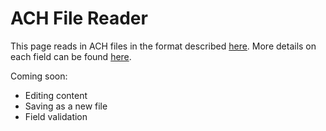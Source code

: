 # ACH File Reader

This page reads in ACH files in the format described [here](https://achdevguide.nacha.org/ach-file-overview).
More details on each field can be found [here](https://achdevguide.nacha.org/ach-file-details).

Coming soon:
* Editing content
* Saving as a new file
* Field validation